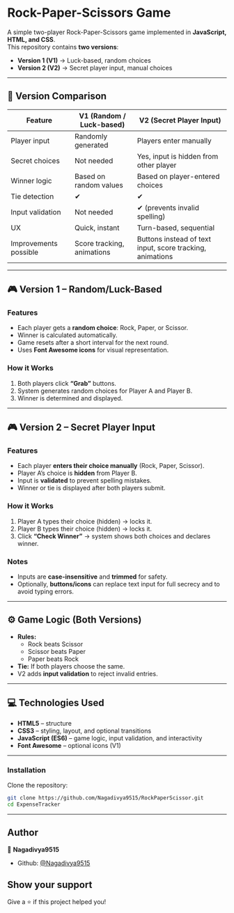 # Rock-Paper-Scissors Game

A simple two-player Rock-Paper-Scissors game implemented in **JavaScript, HTML, and CSS**.  
This repository contains **two versions**:  

- **Version 1 (V1)** → Luck-based, random choices  
- **Version 2 (V2)** → Secret player input, manual choices  

---

## 📝 Version Comparison

| Feature | V1 (Random / Luck-based) | V2 (Secret Player Input) |
|---------|--------------------------|--------------------------|
| Player input | Randomly generated | Players enter manually |
| Secret choices | Not needed | Yes, input is hidden from other player |
| Winner logic | Based on random values | Based on player-entered choices |
| Tie detection | ✔ | ✔ |
| Input validation | Not needed | ✔ (prevents invalid spelling) |
| UX | Quick, instant | Turn-based, sequential |
| Improvements possible | Score tracking, animations | Buttons instead of text input, score tracking, animations |

---

## 🎮 Version 1 – Random/Luck-Based

### Features
- Each player gets a **random choice**: Rock, Paper, or Scissor.  
- Winner is calculated automatically.  
- Game resets after a short interval for the next round.  
- Uses **Font Awesome icons** for visual representation.  

### How it Works
1. Both players click **“Grab”** buttons.  
2. System generates random choices for Player A and Player B.  
3. Winner is determined and displayed.  

---

## 🎮 Version 2 – Secret Player Input

### Features
- Each player **enters their choice manually** (Rock, Paper, Scissor).  
- Player A’s choice is **hidden** from Player B.  
- Input is **validated** to prevent spelling mistakes.  
- Winner or tie is displayed after both players submit.  

### How it Works
1. Player A types their choice (hidden) → locks it.  
2. Player B types their choice (hidden) → locks it.  
3. Click **“Check Winner”** → system shows both choices and declares winner.  

### Notes
- Inputs are **case-insensitive** and **trimmed** for safety.  
- Optionally, **buttons/icons** can replace text input for full secrecy and to avoid typing errors.  

---

## ⚙️ Game Logic (Both Versions)

- **Rules:**  
  - Rock beats Scissor  
  - Scissor beats Paper  
  - Paper beats Rock  
- **Tie:** If both players choose the same.  
- V2 adds **input validation** to reject invalid entries.  

---

## 💻 Technologies Used

- **HTML5** – structure  
- **CSS3** – styling, layout, and optional transitions  
- **JavaScript (ES6)** – game logic, input validation, and interactivity  
- **Font Awesome** – optional icons (V1)

---

### Installation  
Clone the repository:

```bash
git clone https://github.com/Nagadivya9515/RockPaperScissor.git
cd ExpenseTracker
```

---

## Author

👤 **Nagadivya9515**

* Github: [@Nagadivya9515](https://github.com/Nagadivya9515)

## Show your support

Give a ⭐️ if this project helped you!
